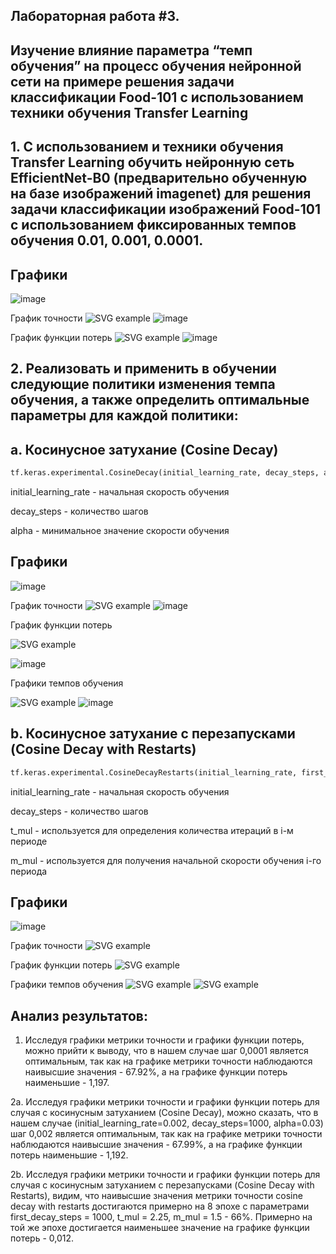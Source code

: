## Лабораторная работа #3.
##          Изучение влияние параметра “темп обучения” на процесс обучения нейронной сети на примере решения задачи классификации Food-101 с использованием техники обучения Transfer Learning
## 1. С использованием и техники обучения Transfer Learning обучить нейронную сеть EfficientNet-B0 (предварительно обученную на базе изображений imagenet) для решения задачи классификации изображений Food-101 с использованием фиксированных темпов обучения 0.01, 0.001, 0.0001.
 

## Графики
![image](https://user-images.githubusercontent.com/81873177/116250303-46c18800-a776-11eb-8407-f5c1215895b5.png)

График точности
![SVG example](./grafs/epoch_categorical_accuracy2.svg)
![image](https://user-images.githubusercontent.com/81873177/116288822-91ed9200-a79a-11eb-9859-1cc42d288392.png)


График функции потерь
![SVG example](./grafs/epoch_loss2.svg)
![image](https://user-images.githubusercontent.com/81873177/116288857-9914a000-a79a-11eb-8258-6bc2353e2e62.png)


## 2. Реализовать и применить в обучении следующие политики изменения темпа обучения, а также определить оптимальные параметры для каждой политики:
## a. Косинусное затухание (Cosine Decay) 

```python
tf.keras.experimental.CosineDecay(initial_learning_rate, decay_steps, alpha=0.0)
```
initial_learning_rate	- начальная скорость обучения

decay_steps	- количество шагов

alpha -	минимальное значение скорости обучения

## Графики
![image](https://user-images.githubusercontent.com/81873177/116254807-55aa3980-a77a-11eb-8246-d9b70013396e.png)

График точности
![SVG example](./grafs/epoch_categorical_accuracy3a.svg)
![image](https://user-images.githubusercontent.com/81873177/116276753-7a5bdc80-a78d-11eb-92fb-3da5bb33ee50.png)


График функции потерь

![SVG example](./grafs/epoch_loss3a.svg)

![image](https://user-images.githubusercontent.com/81873177/116276771-80ea5400-a78d-11eb-9651-aa989a53fa88.png)

Графики темпов обучения 

![SVG example](./grafs/cd3b1.svg)
![image](https://user-images.githubusercontent.com/81873177/116308489-37f7c700-a7b0-11eb-9f4c-e848d6988167.png)

## b. Косинусное затухание с перезапусками (Cosine Decay with Restarts) 
```python
tf.keras.experimental.CosineDecayRestarts(initial_learning_rate, first_decay_steps, t_mul=2.0, m_mul=1.0)
```
initial_learning_rate	- начальная скорость обучения

decay_steps	- количество шагов

t_mul	- используется для определения количества итераций в i-м периоде

m_mul	- используется для получения начальной скорости обучения i-го периода

## Графики
![image](https://user-images.githubusercontent.com/81873177/116306223-7770e400-a7ad-11eb-9dda-966500838c24.png)


График точности
![SVG example](./grafs/epoch_categorical_accuracy3b.svg)

График функции потерь
![SVG example](./grafs/epoch_loss3b.svg)


Графики темпов обучения 
![SVG example](./grafs/epoch_learning_rate3b11.svg)
![SVG example](./grafs/3b11.svg)

## Анализ результатов:
1. Исследуя графики метрики точности и графики функции потерь, можно прийти к выводу, что в нашем случае шаг 0,0001 является оптимальным, так как на графике метрики точности наблюдаются наивысшие значения - 67.92%, а на графике функции потерь наименьшие - 1,197.

2а. Исследуя графики метрики точности и графики функции потерь для случая с косинусным затуханием (Cosine Decay),  можно сказать, что в нашем случае (initial_learning_rate=0.002, decay_steps=1000, alpha=0.03) шаг 0,002 является оптимальным, так как на графике метрики точности наблюдаются наивысшие значения - 67.99%, а на графике функции потерь наименьшие - 1,192.

2b. Исследуя графики метрики точности и графики функции потерь для случая с косинусным затуханием с перезапусками (Cosine Decay with Restarts), видим, что наивысшие значения метрики точности cosine decay with restarts достигаются примерно на 8 эпохе с параметрами  first_decay_steps = 1000, t_mul = 2.25, m_mul = 1.5 - 66%. Примерно на той же эпохе достигается наименьшее значение на графике функции потерь - 0,012. 
